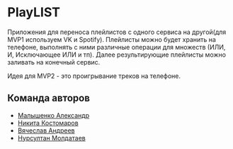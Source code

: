 # PlayLIST

Приложения для переноса плейлистов с одного сервиса на другой(для MVP1 используем VK и Spotify). Плейлисты можно будет хранить на телефоне, выполнять с ними различные операции для множеств (ИЛИ, И, Исключающее ИЛИ и тп). Далее результирующие плейлисты можно заливать на конечный сервис.

Идея для MVP2 - это проигрывание треков на телефоне.

## Команда авторов

- [Малышенко Александр](https://github.com/washinson)
- [Никита Костомаров](https://github.com/CustomNick)
- [Вячеслав Андреев](https://github.com/VyachAndreev)
- [Нурсултан Молдатаев](https://github.com/phiest34)
